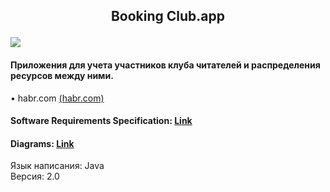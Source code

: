 ## <p align="center">Booking Club.app</p>![](https://github.com/TheAntoshkaBy/Boking-Club/blob/master/documentation/diagrams/images/Booking_Club.jpg)
#### Приложения для учета участников клуба читателей и распределения ресурсов между ними.
• habr.com [(habr.com)](https://habr.com)

#### Software Requirements Specification: [Link](https://github.com/TheAntoshkaBy/Bible_Wiki/blob/master/documentation/SRS.md)
#### Diagrams: [Link](https://github.com/TheAntoshkaBy/Boking-Club/blob/master/documentation/diagrams/README.md)
Язык написания: Java  
Версия: 2.0

